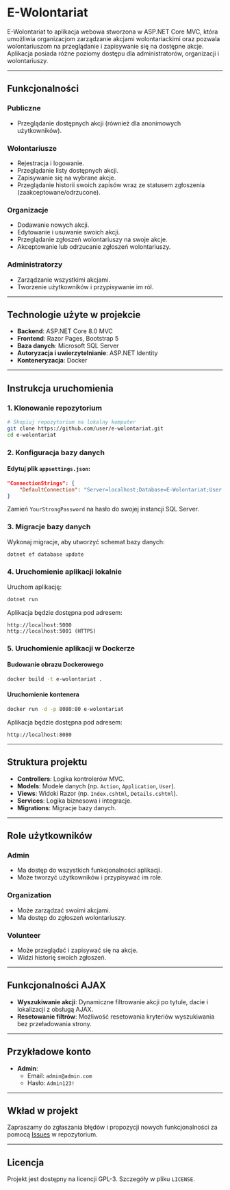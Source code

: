# E-Wolontariat

E-Wolontariat to aplikacja webowa stworzona w ASP.NET Core MVC, która umożliwia organizacjom zarządzanie akcjami wolontariackimi oraz pozwala wolontariuszom na przeglądanie i zapisywanie się na dostępne akcje. Aplikacja posiada różne poziomy dostępu dla administratorów, organizacji i wolontariuszy.

---

## Funkcjonalności

### **Publiczne**
- Przeglądanie dostępnych akcji (również dla anonimowych użytkowników).

### **Wolontariusze**
- Rejestracja i logowanie.
- Przeglądanie listy dostępnych akcji.
- Zapisywanie się na wybrane akcje.
- Przeglądanie historii swoich zapisów wraz ze statusem zgłoszenia (zaakceptowane/odrzucone).

### **Organizacje**
- Dodawanie nowych akcji.
- Edytowanie i usuwanie swoich akcji.
- Przeglądanie zgłoszeń wolontariuszy na swoje akcje.
- Akceptowanie lub odrzucanie zgłoszeń wolontariuszy.

### **Administratorzy**
- Zarządzanie wszystkimi akcjami.
- Tworzenie użytkowników i przypisywanie im ról.

---

## Technologie użyte w projekcie

- **Backend**: ASP.NET Core 8.0 MVC
- **Frontend**: Razor Pages, Bootstrap 5
- **Baza danych**: Microsoft SQL Server
- **Autoryzacja i uwierzytelnianie**: ASP.NET Identity
- **Konteneryzacja**: Docker

---

## Instrukcja uruchomienia

### **1. Klonowanie repozytorium**

```bash
# Skopiuj repozytorium na lokalny komputer
git clone https://github.com/user/e-wolontariat.git
cd e-wolontariat
```

### **2. Konfiguracja bazy danych**

#### Edytuj plik `appsettings.json`:

```json
"ConnectionStrings": {
    "DefaultConnection": "Server=localhost;Database=E-Wolontariat;User Id=sa;Password=YourStrongPassword;"
}
```

Zamień `YourStrongPassword` na hasło do swojej instancji SQL Server.

### **3. Migracje bazy danych**

Wykonaj migracje, aby utworzyć schemat bazy danych:

```bash
dotnet ef database update
```

### **4. Uruchomienie aplikacji lokalnie**

Uruchom aplikację:

```bash
dotnet run
```

Aplikacja będzie dostępna pod adresem:

```
http://localhost:5000
http://localhost:5001 (HTTPS)
```

### **5. Uruchomienie aplikacji w Dockerze**

#### Budowanie obrazu Dockerowego

```bash
docker build -t e-wolontariat .
```

#### Uruchomienie kontenera

```bash
docker run -d -p 8080:80 e-wolontariat
```

Aplikacja będzie dostępna pod adresem:

```
http://localhost:8080
```

---

## Struktura projektu

- **Controllers**: Logika kontrolerów MVC.
- **Models**: Modele danych (np. `Action`, `Application`, `User`).
- **Views**: Widoki Razor (np. `Index.cshtml`, `Details.cshtml`).
- **Services**: Logika biznesowa i integracje.
- **Migrations**: Migracje bazy danych.

---

## Role użytkowników

### **Admin**
- Ma dostęp do wszystkich funkcjonalności aplikacji.
- Może tworzyć użytkowników i przypisywać im role.

### **Organization**
- Może zarządzać swoimi akcjami.
- Ma dostęp do zgłoszeń wolontariuszy.

### **Volunteer**
- Może przeglądać i zapisywać się na akcje.
- Widzi historię swoich zgłoszeń.

---

## Funkcjonalności AJAX

- **Wyszukiwanie akcji**: Dynamiczne filtrowanie akcji po tytule, dacie i lokalizacji z obsługą AJAX.
- **Resetowanie filtrów**: Możliwość resetowania kryteriów wyszukiwania bez przeładowania strony.

---

## Przykładowe konto

- **Admin**:
  - Email: `admin@admin.com`
  - Hasło: `Admin123!`

---

## Wkład w projekt

Zapraszamy do zgłaszania błędów i propozycji nowych funkcjonalności za pomocą [Issues](https://github.com/user/e-wolontariat/issues) w repozytorium.

---

## Licencja

Projekt jest dostępny na licencji GPL-3. Szczegóły w pliku `LICENSE`.

